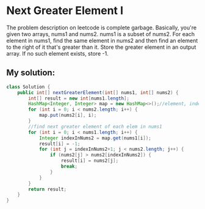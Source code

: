 # Next Greater Element I

The problem description on leetcode is complete garbage. Basically, you're given two arrays, nums1 and nums2. nums1 is a subset of nums2. For each element in nums1, find the same element in nums2 and then find an element to the right of it that's greater than it. Store the greater element in an output array. If no such element exists, store -1.

## My solution:

```Java
class Solution {
    public int[] nextGreaterElement(int[] nums1, int[] nums2) {
        int[] result = new int[nums1.length];
        HashMap<Integer, Integer> map = new HashMap<>();//element, index
        for (int i = 0; i < nums2.length; i++) {
            map.put(nums2[i], i);
        }
        //find next greater element of each elem in nums1
        for (int i = 0; i < nums1.length; i++) {
            Integer indexInNums2 = map.get(nums1[i]);
            result[i] = -1;
            for (int j = indexInNums2+1; j < nums2.length; j++) {
                if (nums2[j] > nums2[indexInNums2]) {
                    result[i] = nums2[j];
                    break;
                }
            }
        }
        return result;
    }
}
```
